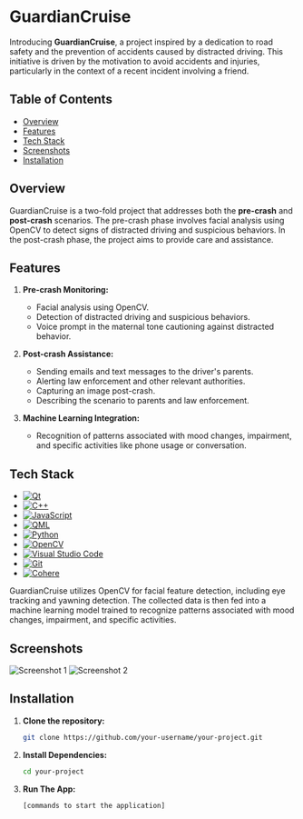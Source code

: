 # GuardianCruise

Introducing **GuardianCruise**, a project inspired by a dedication to road safety and the prevention of accidents caused by distracted driving. This initiative is driven by the motivation to avoid accidents and injuries, particularly in the context of a recent incident involving a friend.

## Table of Contents

- [Overview](#overview)
- [Features](#features)
- [Tech Stack](#tech-stack)
- [Screenshots](#screenshots)
- [Installation](#installation)

## Overview

GuardianCruise is a two-fold project that addresses both the **pre-crash** and **post-crash** scenarios. The pre-crash phase involves facial analysis using OpenCV to detect signs of distracted driving and suspicious behaviors. In the post-crash phase, the project aims to provide care and assistance.

## Features

1. **Pre-crash Monitoring:**
   - Facial analysis using OpenCV.
   - Detection of distracted driving and suspicious behaviors.
   - Voice prompt in the maternal tone cautioning against distracted behavior.

2. **Post-crash Assistance:**
   - Sending emails and text messages to the driver's parents.
   - Alerting law enforcement and other relevant authorities.
   - Capturing an image post-crash.
   - Describing the scenario to parents and law enforcement.

3. **Machine Learning Integration:**
   - Recognition of patterns associated with mood changes, impairment, and specific activities like phone usage or conversation.

## Tech Stack

- [![Qt](https://img.shields.io/badge/Qt-5C2D91?style=flat-square&logo=qt&logoColor=white)](https://www.qt.io/)
- [![C++](https://img.shields.io/badge/C++-00599C?style=flat-square&logo=c%2B%2B&logoColor=white)](https://www.cplusplus.com/)
- [![JavaScript](https://img.shields.io/badge/JavaScript-F7DF1E?style=flat-square&logo=javascript&logoColor=black)](https://developer.mozilla.org/en-US/docs/Web/JavaScript)
- [![QML](https://img.shields.io/badge/QML-44a51c?style=flat-square&logo=qml&logoColor=white)](https://doc.qt.io/qt-5.15/qtqml-index.html)
- [![Python](https://img.shields.io/badge/Python-3776AB?style=flat-square&logo=python&logoColor=white)](https://www.python.org/)
- [![OpenCV](https://img.shields.io/badge/OpenCV-5C3EE8?style=flat-square&logo=opencv&logoColor=white)](https://opencv.org/)
- [![Visual Studio Code](https://img.shields.io/badge/Visual%20Studio%20Code-007ACC?style=flat-square&logo=visual-studio-code&logoColor=white)](https://code.visualstudio.com/)
- [![Git](https://img.shields.io/badge/Git-F05032?style=flat-square&logo=git&logoColor=white)](https://git-scm.com/)
- [![Cohere](https://img.shields.io/badge/Cohere-2c3e50?style=flat-square&logo=cohere&logoColor=white)](https://www.cohere.ai/)


GuardianCruise utilizes OpenCV for facial feature detection, including eye tracking and yawning detection. The collected data is then fed into a machine learning model trained to recognize patterns associated with mood changes, impairment, and specific activities.

## Screenshots

![Screenshot 1](path/to/screenshot1.png)
![Screenshot 2](path/to/screenshot2.png)
<!-- Add more screenshots as needed -->

## Installation

1. **Clone the repository:**

   ```bash
   git clone https://github.com/your-username/your-project.git
   ```

2. **Install Dependencies:**

   ```bash
   cd your-project
   ```

3. **Run The App:**

   ```bash
   [commands to start the application]
   ```


